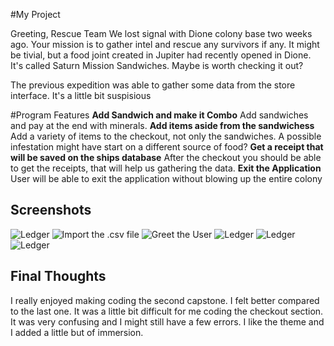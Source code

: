 #My Project

Greeting, Rescue Team
We lost signal with Dione colony base two weeks ago. Your mission is to gather intel and rescue any survivors if any. 
It might be tivial, but a food joint created in Jupiter had recently opened in Dione. It's called Saturn Mission Sandwiches. 
Maybe is worth checking it out? 

The previous expedition was able to gather some data from the store interface. It's a little bit suspisious

#Program Features
**Add Sandwich and make it Combo** 
Add sandwiches and pay at the end with minerals.
**Add items aside from the sandwichess**
Add a variety of items to the checkout, not only the sandwiches. A possible infestation might have start on a different source of food?
**Get a receipt that will be saved on the ships database** 
After the checkout you should be able to get the receipts, that will help us gathering the data.
**Exit the Application**
User will be able to exit the application without blowing up the entire colony

## Screenshots
![Ledger](Images/SaturnMissionSandwichessmsdiagram.jpg)
![Import the .csv file](Images/smsIntro.jpg)
![Greet the User](Images/smsterminalMenu.jpg)
![Ledger](Images/smscombomanager.jpg)
![Ledger](Images/smscheckout.jpg)
![Ledger](Images/smstxtfiles.jpg)



## Final Thoughts

I really enjoyed making coding the second capstone. I felt better compared to the last one. It was a little bit difficult for me coding the checkout section. 
It was very confusing and I might still have a few errors. I like the theme and I added a little but of immersion. 
